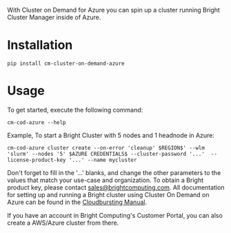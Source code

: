 With Cluster on Demand for Azure you can spin up a cluster running Bright
Cluster Manager inside of Azure.

# Installation

```
pip install cm-cluster-on-demand-azure
```

# Usage

To get started, execute the following command:

```
cm-cod-azure --help
```

Example, To start a Bright Cluster with 5 nodes and 1 headnode in Azure:

```
cm-cod-azure cluster create --on-error 'cleanup' $REGION$' --wlm 'slurm' --nodes '5' $AZURE CREDENTIALS$ --cluster-password '...'  --license-product-key '...' --name mycluster
```

Don't forget to fill in the '...' blanks, and change the other parameters to
the values that match your use-case and organization. To obtain a Bright
product key, please contact sales@brightcomputing.com. All documentation for
setting up and running a Bright cluster using Cluster On Demand on Azure can be
found in the
[Cloudbursting Manual](https://www.brightcomputing.com/documentation).

If you have an account in Bright Computing's Customer Portal, you can also
create a AWS/Azure cluster from there.
